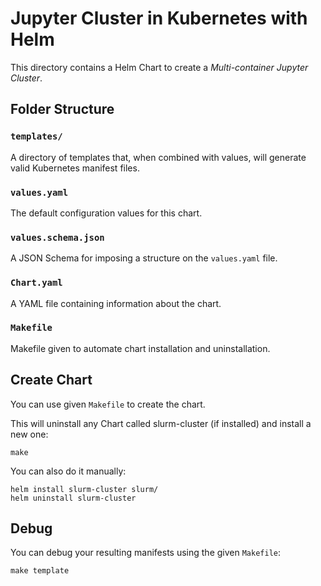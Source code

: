 # Jupyter Cluster in Kubernetes with Helm
This directory contains a Helm Chart to create a *Multi-container Jupyter Cluster*.

## Folder Structure
### `templates/`
A directory of templates that, when combined with values, will generate valid Kubernetes manifest files.

### `values.yaml`
The default configuration values for this chart.

### `values.schema.json`
A JSON Schema for imposing a structure on the `values.yaml` file.

### `Chart.yaml`
A YAML file containing information about the chart.

### `Makefile`
Makefile given to automate chart installation and uninstallation.

## Create Chart
You can use given `Makefile` to create the chart.

This will uninstall any Chart called slurm-cluster (if installed) and install a new one:
```
make
```

You can also do it manually:
```
helm install slurm-cluster slurm/
helm uninstall slurm-cluster
```

## Debug
You can debug your resulting manifests using the given `Makefile`:
```
make template
```


